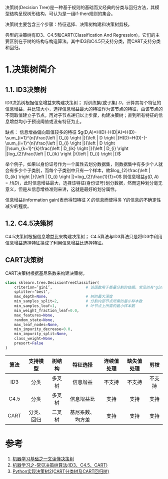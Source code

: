 决策树(Decision Tree)是一种基于规则的基础而又经典的分类与回归方法，其模型结构呈现树形结构，可认为是一组if-then规则的集合。

决策树主要包含三个步骤：特征选择、决策树构建和决策树剪枝。

典型的决策树有ID3、C4.5和CART(Classification And Regression)，它们的主要区别在于树的结构与构造算法。其中ID3和C4.5只支持分类，而CART支持分类和回归。
# 1.决策树简介
## 1.1. ID3决策树
ID3决策树根据信息增益来构建决策树；
对训练集(或子集) *D*，计算其每个特征的信息增益，并比较大小，选择信息增益最大的特征作为该节点的特征，由该节点的不同取值建立子节点。再对子节点递归以上步骤，构建决策树；直到所有特征的信息增益均小于预设阈值或没有特征为止。

缺点： 信息增益偏向取值较多的特征
$g(D,A)=H(D)-H(D|A)=H(D)-\sum_{i=1}^{n}\frac{\left | D_{i} \right |}{\left | D \right |}H(D)=H(D)-(-\sum_{i=1}^{n}\frac{\left | D_{i} \right |}{\left | D \right |}\sum_{k=1}^{k}\frac{\left | D_{ik} \right |}{\left | D_{i} \right |}log_{2}\frac{\left | D_{ik} \right |}{\left | D_{i} \right |})$

举个例子，如果以身份证号作为一个属性去划分数据集，则数据集中有多少个人就会有多少个子类别，而每个子类别中只有一个样本，故$log_{2}\frac{\left | D_{ik} \right |}{\left | D_{i} \right |}=log_{2}\frac{1}{1}=0$ 则信息增益$g(D,A)=H(D)$，此时信息增益最大，选择该特征(身份证号)划分数据，然而这种划分毫无意义，但是从信息增益准则来讲，这就是最好的划分属性。

信息增益(information gain)表示得知特征 *X* 的信息而使得类 *Y*的信息的不确定性减少的程度。
## 1.2. C4.5决策树
C4.5决策树根据信息增益比来构建决策树；
C4.5算法与ID3算法只是将ID3中利用信息增益选择特征换成了利用信息增益比选择特征。
## CART决策树
CART决策树根据基尼系数来构建决策树。
```python 
class sklearn.tree.DecisionTreeClassifier(
    criterion=’gini’,               # 该函数用于衡量分割的依据。常见的有"gini"用来计算基尼系数和"entropy"用来计算信息增益
    splitter=’best’, 
    max_depth=None,                 # 树的最大深度
    min_samples_split=2,            # 分割内部节点所需的最小样本数
    min_samples_leaf=1,             # 叶节点上所需的最小样本数
    min_weight_fraction_leaf=0.0, 
    max_features=None, 
    random_state=None, 
    max_leaf_nodes=None, 
    min_impurity_decrease=0.0, 
    min_impurity_split=None, 
    class_weight=None, 
    presort=False
)
```

|算法|支持模型|树结构|特征选择|连续值处理|缺失值处理|剪枝|
|:---:|:---:|:---:|:---:|:---:|:---:|:---:|
ID3|分类|多叉树|信息增益|不支持|不支持|不支持
C4.5|分类|多叉树|信息增益比|支持|支持|支持
CART|分类、回归|二叉树|基尼系数、均方差|支持|支持|支持

# 参考
1. [机器学习基础之一文读懂决策树](https://segmentfault.com/a/1190000020322548)<br/>
2. [机器学习之-常见决策树算法(ID3、C4.5、CART)](https://shuwoom.com/?p=1452)<br/>
3. [Python实现决策树2(CART分类树及CART回归树)](https://blog.csdn.net/weixin_43383558/article/details/84303339)<br>

